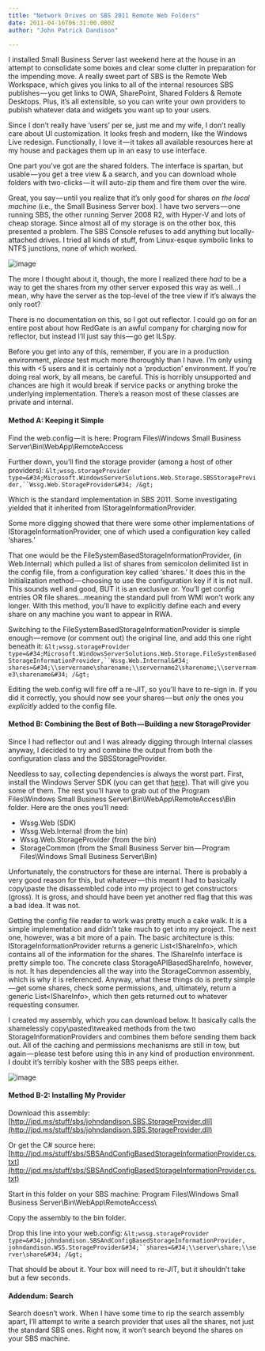 ```yaml
---
title: "Network Drives on SBS 2011 Remote Web Folders"
date: 2011-04-16T06:31:00.000Z
author: "John Patrick Dandison"

---
```


I installed Small Business Server last weekend here at the house in an attempt to consolidate some boxes and clear some clutter in preparation for the impending move. A really sweet part of SBS is the Remote Web Workspace, which gives you links to all of the internal resources SBS publishes — you get links to OWA, SharePoint, Shared Folders &amp; Remote Desktops. Plus, it’s all extensible, so you can write your own providers to publish whatever data and widgets you want up to your users.

Since I don’t really have ‘users’ per se, just me and my wife, I don’t really care about UI customization. It looks fresh and modern, like the Windows Live redesign. Functionally, I love it — it takes all available resources here at my house and packages them up in an easy to use interface.

One part you’ve got are the shared folders. The interface is spartan, but usable — you get a tree view &amp; a search, and you can download whole folders with two-clicks — it will auto-zip them and fire them over the wire.

Great, you say — until you realize that it’s only good for shares _on the local machine_ (i.e., the Small Business Server box). I have two servers — one running SBS, the other running Server 2008 R2, with Hyper-V and lots of cheap storage. Since almost all of my storage is on the other box, this presented a problem. The SBS Console refuses to add anything but locally-attached drives. I tried all kinds of stuff, from Linux-esque symbolic links to NTFS junctions, none of which worked.




![image](http://jpd.ms/wp-content/uploads/migrated/image_thumb_19.png)



The more I thought about it, though, the more I realized there _had_ to be a way to get the shares from my other server exposed this way as well…I mean, why have the server as the top-level of the tree view if it’s always the only root?

There is no documentation on this, so I got out reflector. I could go on for an entire post about how RedGate is an awful company for charging now for reflector, but instead I’ll just say this — go get ILSpy.

Before you get into any of this, remember, if you are in a production environment, _please_ test much more thoroughly than I have. I’m only using this with &lt;5 users and it is certainly not a ‘production’ environment. If you’re doing real work, by all means, be careful. This is horribly unsupported and chances are high it would break if service packs or anything broke the underlying implementation. There’s a reason most of these classes are private and internal.

#### Method A: Keeping it Simple

Find the web.config — it is here: Program Files\Windows Small Business Server\Bin\WebApp\RemoteAccess

Further down, you’ll find the storage provider (among a host of other providers):
`&lt;wssg.storageProvider type=&#34;Microsoft.WindowsServerSolutions.Web.Storage.SBSStorageProvider,``Wssg.Web.StorageProvider&#34; /&gt;`

Which is the standard implementation in SBS 2011. Some investigating yielded that it inherited from IStorageInformationProvider.

Some more digging showed that there were some other implementations of IStorageInformationProvider, one of which used a configuration key called ‘shares.’

That one would be the FileSystemBasedStorageInformationProvider, (in Web.Internal) which pulled a list of shares from semicolon delimited list in the config file, from a configuration key called ‘shares.’ It does this in the Initialization method — choosing to use the configuration key if it is not null. This sounds well and good, BUT it is an exclusive or. You’ll get config entries OR file shares…meaning the standard pull from WMI won’t work any longer. With this method, you’ll have to explicitly define each and every share on any machine you want to appear in RWA.

Switching to the FileSystemBasedStorageInformationProvider is simple enough — remove (or comment out) the original line, and add this one right beneath it:
`&lt;wssg.storageProvider type=&#34;Microsoft.WindowsServerSolutions.Web.Storage.FileSystemBasedStorageInformationProvider,``Wssg.Web.Internal&#34; shares=&#34;\\servername\sharename;\\servername2\sharename;\\servername3\sharename&#34; /&gt;`

Editing the web.config will fire off a re-JIT, so you’ll have to re-sign in. If you did it correctly, you should now see your shares — but _only_ the ones you _explicitly_ added to the config file.

#### Method B: Combining the Best of Both — Building a new StorageProvider

Since I had reflector out and I was already digging through Internal classes anyway, I decided to try and combine the output from both the configuration class and the SBSStorageProvider.

Needless to say, collecting dependencies is always the worst part. First, install the Windows Server SDK (you can get that [here](http://www.microsoft.com/downloads/en/details.aspx?FamilyID=105694e5-76bc-4820-b42c-6f4250b4f5be)). That will give you some of them. The rest you’ll have to grab out of the Program Files\Windows Small Business Server\Bin\WebApp\RemoteAccess\Bin folder. Here are the ones you’ll need:

*   Wssg.Web (SDK)
*   Wssg.Web.Internal (from the bin)
*   Wssg.Web.StorageProvider (from the bin)
*   StorageCommon (from the Small Business Server bin — Program Files\Windows Small Business Server\Bin)

Unfortunately, the constructors for these are internal. There is probably a very good reason for this, but whatever — this meant I had to basically copy\paste the disassembled code into my project to get constructors (gross). It is gross, and should have been yet another red flag that this was a bad idea. It was not.

Getting the config file reader to work was pretty much a cake walk. It is a simple implementation and didn’t take much to get into my project. The next one, however, was a bit more of a pain. The basic architecture is this: IStorageInformationProvider returns a generic List&lt;IShareInfo&gt;, which contains all of the information for the shares. The IShareInfo interface is pretty simple too. The concrete class StorageAPIBasedShareInfo, however, is not. It has dependencies all the way into the StorageCommon assembly, which is why it is referenced. Anyway, what these things do is pretty simple — get some shares, check some permissions, and, ultimately, return a generic List&lt;IShareInfo&gt;, which then gets returned out to whatever requesting consumer.

I created my assembly, which you can download below. It basically calls the shamelessly copy\pasted\tweaked methods from the two StorageInformationProviders and combines them before sending them back out. All of the caching and permissions mechanisms are still in tow, but again — please test before using this in any kind of production environment. I doubt it’s terribly kosher with the SBS peeps either.




![image](http://jpd.ms/wp-content/uploads/migrated/image_thumb_20.png)



#### Method B-2: Installing My Provider

Download this assembly: [http://jpd.ms/stuff/sbs/johndandison.SBS.StorageProvider.dll](http://jpd.ms/stuff/sbs/johndandison.SBS.StorageProvider.dll)

Or get the C# source here: [http://jpd.ms/stuff/sbs/SBSAndConfigBasedStorageInformationProvider.cs.txt](http://jpd.ms/stuff/sbs/SBSAndConfigBasedStorageInformationProvider.cs.txt)

Start in this folder on your SBS machine: Program Files\Windows Small Business Server\Bin\WebApp\RemoteAccess\

Copy the assembly to the bin folder.

Drop this line into your web.config:
`&lt;wssg.storageProvider type=&#34;johndandison.SBSAndConfigBasedStorageInformationProvider, johndandison.WSS.StorageProvider&#34;``shares=&#34;\\server\share;\\server\share&#34; /&gt;`

That should be about it. Your box will need to re-JIT, but it shouldn’t take but a few seconds.

#### Addendum: Search

Search doesn’t work. When I have some time to rip the search assembly apart, I’ll attempt to write a search provider that uses all the shares, not just the standard SBS ones. Right now, it won’t search beyond the shares on your SBS machine.
